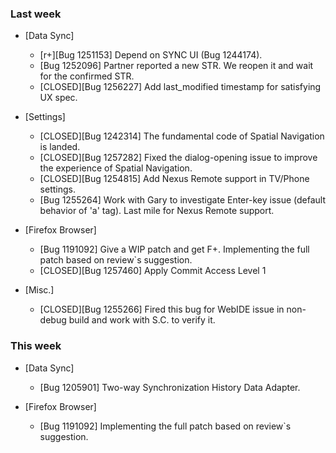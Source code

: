 ### Last week

* [Data Sync]
  - [r+][Bug 1251153] Depend on SYNC UI (Bug 1244174). 
  - [Bug 1252096] Partner reported a new STR. We reopen it and wait for the confirmed STR.
  - [CLOSED][Bug 1256227] Add last_modified timestamp for satisfying UX spec.

* [Settings]
  - [CLOSED][Bug 1242314] The fundamental code of Spatial Navigation is landed.
  - [CLOSED][Bug 1257282] Fixed the dialog-opening issue to improve the experience of Spatial Navigation.
  - [CLOSED][Bug 1254815] Add Nexus Remote support in TV/Phone settings.
  - [Bug 1255264] Work with Gary to investigate Enter-key issue (default behavior of 'a' tag). Last mile for Nexus Remote support.

* [Firefox Browser]
  - [Bug 1191092] Give a WIP patch and get F+. Implementing the full patch based on review`s suggestion.
  - [CLOSED][Bug 1257460] Apply Commit Access Level 1

* [Misc.]
  - [CLOSED][Bug 1255266] Fired this bug for WebIDE issue in non-debug build and work with S.C. to verify it.

### This week
* [Data Sync]
  - [Bug 1205901] Two-way Synchronization History Data Adapter.

* [Firefox Browser]
  - [Bug 1191092] Implementing the full patch based on review`s suggestion.


